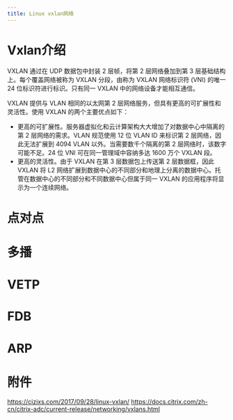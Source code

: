 ```yaml
---
title: Linux vxlan网络
---
```


# Vxlan介绍
VXLAN 通过在 UDP 数据包中封装 2 层帧，将第 2 层网络叠加到第 3 层基础结构上。每个覆盖网络被称为 VXLAN 分段，由称为 VXLAN 网络标识符 (VNI) 的唯一 24 位标识符进行标识。只有同一 VXLAN 中的网络设备才能相互通信。

VXLAN 提供与 VLAN 相同的以太网第 2 层网络服务，但具有更高的可扩展性和灵活性。使用 VXLAN 的两个主要优点如下：

- 更高的可扩展性。服务器虚拟化和云计算架构大大增加了对数据中心中隔离的第 2 层网络的需求。VLAN 规范使用 12 位 VLAN ID 来标识第 2 层网络，因此无法扩展到 4094 VLAN 以外。当需要数千个隔离的第 2 层网络时，该数字可能不足。24 位 VNI 可在同一管理域中容纳多达 1600 万个 VXLAN 段。
- 更高的灵活性。由于 VXLAN 在第 3 层数据包上传送第 2 层数据框，因此 VXLAN 将 L2 网络扩展到数据中心的不同部分和地理上分离的数据中心。托管在数据中心的不同部分和不同数据中心但属于同一 VXLAN 的应用程序将显示为一个连续网络。



# 点对点



# 多播



# VETP



# FDB



# ARP

# 附件
https://cizixs.com/2017/09/28/linux-vxlan/
https://docs.citrix.com/zh-cn/citrix-adc/current-release/networking/vxlans.html
